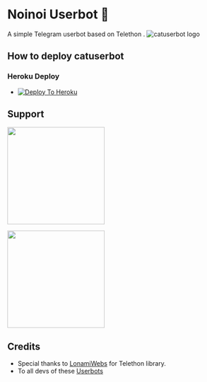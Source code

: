 # Noinoi Userbot 🥀
A simple Telegram userbot based on Telethon .
![catuserbot logo](https://telegra.ph/file/863a0da1fca39c936ffa8.jpg)

## How to deploy catuserbot
### Heroku Deploy
  - [![Deploy To Heroku](https://www.herokucdn.com/deploy/button.svg)](https://github.com/TeamNoinoi/NoinoiUserbot)
  
## Support
   <a href="https://t.me/OFFICIALNOINOI"><img src="https://img.shields.io/badge/Channel%20Support%3F-yes-green?&style=flat-square?&logo=telegram" width=220px></a></p>
   <a href="https://t.me/CFC_BOT_SUPPORT"><img src="https://img.shields.io/badge/Group%20Support%3F-yes-green?&style=flat-square?&logo=telegram" width=220px></a></p>
   

## Credits
   - Special thanks to [LonamiWebs](https://github.com/LonamiWebs/Telethon/) for Telethon library.
   - To all devs of these [Userbots](https://github.com/TeamNoinoi)
